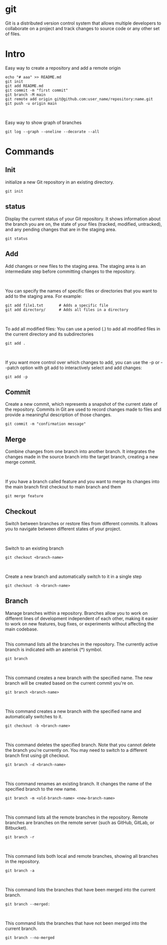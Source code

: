 # git

Git is a distributed version control system that allows multiple developers to collaborate on a project and track changes to source code or any other set of files.

# Intro
Easy way to create a repository and add a remote origin
```
echo "# aaa" >> README.md
git init
git add README.md
git commit -m "first commit"
git branch -M main
git remote add origin git@github.com:user_name/repository:name.git
git push -u origin main
```

<br>

Easy way to show graph of branches

```
git log --graph --oneline --decorate --all
```

# Commands

##  Init
initialize a new Git repository in an existing directory. 

```
git init
```

## status

Display the current status of your Git repository. It shows information about the branch you are on, the state of your files (tracked, modified, untracked), and any pending changes that are in the staging area.

```
git status
```

## Add
Add changes or new files to the staging area. The staging area is an intermediate step before committing changes to the repository.

<br>

You can specify the names of specific files or directories that you want to add to the staging area. For example:

```
git add file1.txt       # Adds a specific file
git add directory/      # Adds all files in a directory
```

<br>

To add all modified files: You can use a period (.) to add all modified files in the current directory and its subdirectories

```
git add .
```
<br>

If you want more control over which changes to add, you can use the -p or --patch option with git add to interactively select and add changes:

```
git add -p
```

## Commit

Create a new commit, which represents a snapshot of the current state of the repository. Commits in Git are used to record changes made to files and provide a meaningful description of those changes.
```
git commit -m "confirmation message"
```

## Merge
Combine changes from one branch into another branch. It integrates the changes made in the source branch into the target branch, creating a new merge commit.

<br>

If you have a branch called feature and you want to merge its changes into the main branch first checkout to main branch and them
```
git merge feature
```

## Checkout
Switch between branches or restore files from different commits. It allows you to navigate between different states of your project.

<br>

Switch to an existing branch
```
git checkout <branch-name>
```

<br>

Create a new branch and automatically switch to it in a single step

```
git checkout -b <branch-name>
```

  
## Branch

Manage branches within a repository. Branches allow you to work on different lines of development independent of each other, making it easier to work on new features, bug fixes, or experiments without affecting the main codebase.    
<br>

This command lists all the branches in the repository. The currently active branch is indicated with an asterisk (*) symbol.
```
git branch
```

<br>

This command creates a new branch with the specified name. The new branch will be created based on the current commit you're on.
```
git branch <branch-name>
```

<br>

This command creates a new branch with the specified name and automatically switches to it.  
```
git checkout -b <branch-name>
```
  
<br>  

This command deletes the specified branch. Note that you cannot delete the branch you're currently on. You may need to switch to a different branch first using git checkout.
```
git branch -d <branch-name>
```

<br>

This command renames an existing branch. It changes the name of the specified branch to the new name.
```
git branch -m <old-branch-name> <new-branch-name>
```

<br>

This command lists all the remote branches in the repository. Remote branches are branches on the remote server (such as GitHub, GitLab, or Bitbucket).
```
git branch -r
```

<br>


This command lists both local and remote branches, showing all branches in the repository.
```
git branch -a
```

<br>

This command lists the branches that have been merged into the current branch.
```
git branch --merged:
```

<br>

This command lists the branches that have not been merged into the current branch.
```
git branch --no-merged
```
